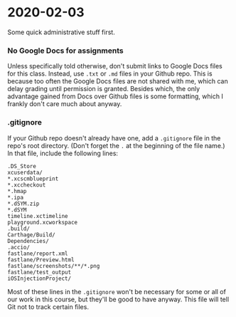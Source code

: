 # 2020-02-03

Some quick administrative stuff first.

### No Google Docs for assignments

Unless specifically told otherwise, don't submit links to Google Docs files for this class. Instead, use `.txt` or `.md` files in your Github repo. This is because too often the Google Docs files are not shared with me, which can delay grading until permission is granted. Besides which, the only advantage gained from Docs over Github files is some formatting, which I frankly don't care much about anyway.

### .gitignore

If your Github repo doesn't already have one, add a `.gitignore` file in the repo's root directory. (Don't forget the `.` at the beginning of the file name.) In that file, include the following lines:

```
.DS_Store
xcuserdata/
*.xcscmblueprint
*.xccheckout
*.hmap
*.ipa
*.dSYM.zip
*.dSYM
timeline.xctimeline
playground.xcworkspace
.build/
Carthage/Build/
Dependencies/
.accio/
fastlane/report.xml
fastlane/Preview.html
fastlane/screenshots/**/*.png
fastlane/test_output
iOSInjectionProject/
```

Most of these lines in the `.gitignore` won't be necessary for some or all of our work in this course, but they'll be good to have anyway. This file will tell Git not to track certain files.
